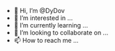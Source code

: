 - 👋 Hi, I’m @DyDov
- 👀 I’m interested in ...
- 🌱 I’m currently learning ...
- 💞️ I’m looking to collaborate on ...
- 📫 How to reach me ...

<!---
DyDov/DyDov is a ✨ special ✨ repository because its `README.md` (this file) appears on your GitHub profile.
You can click the Preview link to take a look at your changes.
--->
